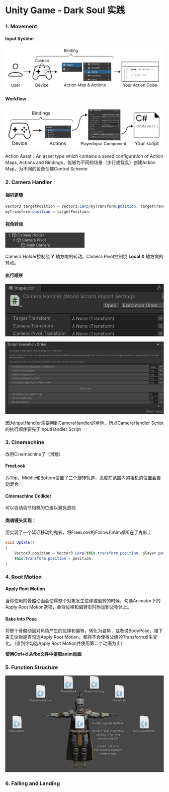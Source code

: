 # Unity Game - Dark Soul 实践

### 1. Movement

#### Input System

![](Images/InputSystem.png)

#### Workflow

![](Images/Workflow-PlayerInput.png)

Action Asset：An asset type which contains a saved configuration of Action Maps, Actions and Bindings，能够为不同的场景（步行或载具）创建Action Map，为不同的设备创建Control Scheme

### 2. Camera Handler

#### 相机更随

```c#
Vector3 targetPosition = Vector3.Lerp(myTransform.position, targetTransform.position, delta / followSpeed);
myTransform.position = targetPosition;
```

#### 视角转动

![](Images/视角转动.png) 

Camera Holder控制绕 **Y** 轴方向的转动，Camera Pivot控制绕 **Local X** 轴方向的转动。

#### 执行顺序

 ![](Images/优先级设置.png)

![](Images/脚本优先级.png) 

因为InputHandler需要用到CameraHandler的单例，所以CameraHandler Script的执行顺序要先于InputHandler Script

### 3. Cinemachine

改用Cinemachine了（滑稽）

#### FreeLook

为Top、Middle和Bottom设置了三个旋转轨道，高度在范围内的相机的位置会自动混合

#### Cinemachine Collider

可以自动调节相机的位置以避免遮挡

#### 类魂镜头实现：

用实现了一个延迟移动的鬼影，将FreeLook的Follow和Aim都所在了鬼影上

```C#
void Update()
{
	Vector3 position = Vector3.Lerp(this.transform.position, player.position, speed * Time.deltaTime);
	this.transform.position = position;
}
```

### 4. Root Motion

#### **Apply Root Motion**

当你使用的骨骼动画会使得整个对象发生位移或偏转的时候，勾选Animator下的Apply Root Motion选项，会将位移和偏转实时附加到父物体上。

#### **Bake into Pose**

将整个骨骼动画对角色产生的位移和偏转，转化为姿势，或者说BodyPose，接下来无论你是否勾选Apply Root Motion，都将不会使得父级的Transform发生变化。（直到你勾选Apply Root Motion并使用第二个动画为止）



**使用Ctrl+d 从fbx文件中提取anim动画**

### 5. Function Structure

![](Images/Function_structure.png) 

### 6. Falling and Landing
